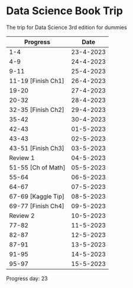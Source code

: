 # Data Science Book Trip
The trip for Data Science 3rd edition for dummies 

| Progress           | Date      |
| ------------------ | --------- |
| 1-4                | 23-4-2023 |
| 4-9                | 24-4-2023 |
| 9-11               | 25-4-2023 |
| 11-19 [Finish Ch1] | 26-4-2023 |
| 19-20              | 27-4-2023 |
| 20-32              | 28-4-2023 |
| 32-35 [Finish Ch2] | 29-4-2023 |
| 35-42              | 30-4-2023 |
| 42-43              | 01-5-2023 |
| 43-43              | 02-5-2023 |
| 43-51 [Finish Ch3] | 03-5-2023 |
| Review 1           | 04-5-2023 |
| 51-55 [Ch of Math] | 05-5-2023 |
| 55-64              | 06-5-2023 |
| 64-67              | 07-5-2023 |
| 67-69 [Kaggle Tip] | 08-5-2023 |
| 69-77 [Finish Ch4] | 09-5-2023 |
| Review 2           | 10-5-2023 |
| 77-82              | 11-5-2023 |
| 82-87              | 12-5-2023 |
| 87-91              | 13-5-2023 |
| 91-95              | 14-5-2023 |
| 95-97              | 15-5-2023 |

Progress day: 23


